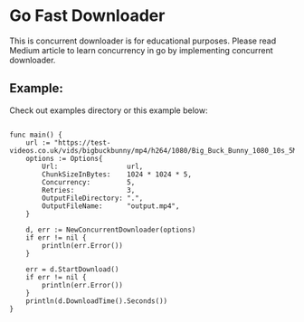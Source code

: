 
# Go Fast Downloader
   This is concurrent downloader is for educational purposes. Please read Medium article to learn concurrency in go by implementing concurrent downloader.
   


## Example:
Check out examples directory or this example below:

```

func main() {
	url := "https://test-videos.co.uk/vids/bigbuckbunny/mp4/h264/1080/Big_Buck_Bunny_1080_10s_5MB.mp4"
	options := Options{
		Url:                 url,
		ChunkSizeInBytes:    1024 * 1024 * 5,
		Concurrency:         5,
		Retries:             3,
		OutputFileDirectory: ".",
		OutputFileName:      "output.mp4",
	}

	d, err := NewConcurrentDownloader(options)
	if err != nil {
		println(err.Error())
	}

	err = d.StartDownload()
	if err != nil {
		println(err.Error())
	}
	println(d.DownloadTime().Seconds())
}

```